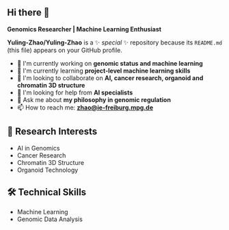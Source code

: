 ## Hi there 👋

**Genomics Researcher | Machine Learning Enthusiast**

**Yuling-Zhao/Yuling-Zhao** is a ✨ _special_ ✨ repository because its `README.md` (this file) appears on your GitHub profile.

- 🔭 I'm currently working on **genomic status and machine learning**
- 🌱 I'm currently learning **project-level machine learning skills**  
- 👯 I'm looking to collaborate on **AI, cancer research, organoid and chromatin 3D structure**
- 🤔 I'm looking for help from **AI specialists**
- 💬 Ask me about **my philosophy in genomic regulation**
- 📫 How to reach me: **zhao@ie-freiburg.mpg.de**

## 🧬 Research Interests
- AI in Genomics
- Cancer Research  
- Chromatin 3D Structure
- Organoid Technology

## 🛠️ Technical Skills
- Machine Learning
- Genomic Data Analysis
